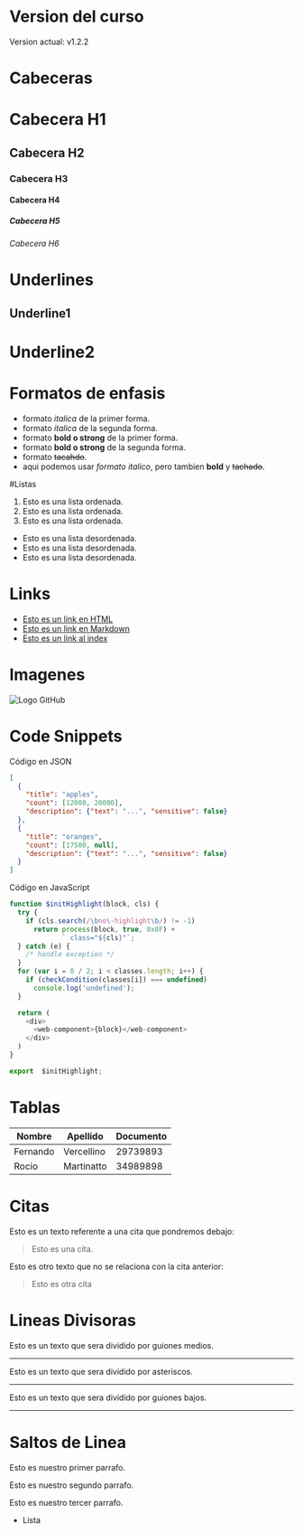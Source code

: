 # Version del curso
Version actual: v1.2.2

# Cabeceras
# Cabecera H1
## Cabecera H2
### Cabecera H3
#### Cabecera H4
##### Cabecera H5
###### Cabecera H6

# Underlines

Underline1
--------------

Underline2
============

# Formatos de enfasis
- formato *italica* de la primer forma.
- formato _italica_ de la segunda forma.
- formato **bold o strong** de la primer forma.
- formato __bold o strong__ de la segunda forma.
- formato ~~tacahdo~~.
- aqui podemos usar *formato italico*, pero tambien **bold** y ~~tachado~~. 

#Listas
1. Esto es una lista ordenada.
2. Esto es una lista ordenada.
3. Esto es una lista ordenada.

- Esto es una lista desordenada.
- Esto es una lista desordenada.
- Esto es una lista desordenada.

# Links
- <a href="http://www.google.com">Esto es un link en HTML</a>
- [Esto es un link en Markdown](http://www.google.com)
- [Esto es un link al index](index.html) 

# Imagenes
![Logo GitHub](https://github.githubassets.com/images/modules/logos_page/GitHub-Mark.png)


# Code Snippets
Código en JSON
```JSON
[
  {
    "title": "apples",
    "count": [12000, 20000],
    "description": {"text": "...", "sensitive": false}
  },
  {
    "title": "oranges",
    "count": [17500, null],
    "description": {"text": "...", "sensitive": false}
  }
]
```

Código en JavaScript
```Javascript
function $initHighlight(block, cls) {
  try {
    if (cls.search(/\bno\-highlight\b/) != -1)
      return process(block, true, 0x0F) +
             ` class="${cls}"`;
  } catch (e) {
    /* handle exception */
  }
  for (var i = 0 / 2; i < classes.length; i++) {
    if (checkCondition(classes[i]) === undefined)
      console.log('undefined');
  }

  return (
    <div>
      <web-component>{block}</web-component>
    </div>
  )
}

export  $initHighlight;
```


# Tablas

| Nombre | Apellido | Documento|
| ------ | ---------| ---------|
|Fernando|Vercellino|29739893  |
|Rocio|Martinatto|34989898|

# Citas
Esto es un texto referente a una cita que pondremos debajo:
>Esto es una cita.

Esto es otro texto que no se relaciona con la cita anterior:
>Esto es otra cita

# Lineas Divisoras
Esto es un texto que sera dividido por guiones medios.

---

Esto es un texto que sera dividido por asteriscos.

***

Esto es un texto que sera dividido por guiones bajos.

___


# Saltos de Linea
Esto es nuestro primer parrafo.

Esto es nuestro segundo parrafo.

Esto es nuestro tercer parrafo.
- Lista

